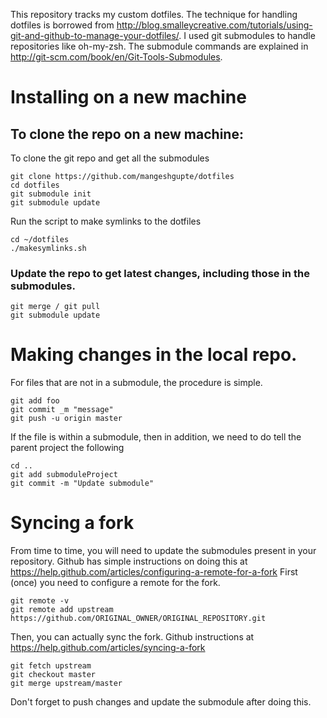 This repository tracks my custom dotfiles. The technique for handling dotfiles is borrowed from
http://blog.smalleycreative.com/tutorials/using-git-and-github-to-manage-your-dotfiles/. I used git submodules to handle
repositories like oh-my-zsh. The submodule commands are explained in http://git-scm.com/book/en/Git-Tools-Submodules.

# Installing on a new machine

## To clone the repo on a new machine:

To clone the git repo and get all the submodules
```Shell
git clone https://github.com/mangeshgupte/dotfiles
cd dotfiles
git submodule init
git submodule update
```

Run the script to make symlinks to the dotfiles
```Shell
cd ~/dotfiles
./makesymlinks.sh
```

### Update the repo to get latest changes, including those in the submodules.
```Shell
git merge / git pull
git submodule update
```

# Making changes in the local repo.

For files that are not in a submodule, the procedure is simple.
```Shell
git add foo
git commit _m "message"
git push -u origin master
```

If the file is within a submodule, then in addition, we need to do tell the parent project the following
```Shell
cd ..
git add submoduleProject
git commit -m "Update submodule"
```

# Syncing a fork

From time to time, you will need to update the submodules present in your
repository. Github has simple instructions on doing this at https://help.github.com/articles/configuring-a-remote-for-a-fork
First (once) you need to configure a remote for the fork.
```Shell
git remote -v
git remote add upstream https://github.com/ORIGINAL_OWNER/ORIGINAL_REPOSITORY.git
```

Then, you can actually sync the fork. Github instructions at https://help.github.com/articles/syncing-a-fork
```Shell
git fetch upstream
git checkout master
git merge upstream/master
```

Don't forget to push changes and update the submodule after doing this.
